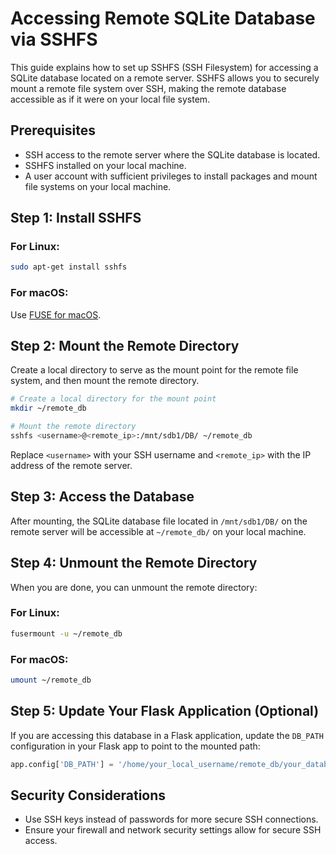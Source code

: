 
# Accessing Remote SQLite Database via SSHFS

This guide explains how to set up SSHFS (SSH Filesystem) for accessing a SQLite database located on a remote server. SSHFS allows you to securely mount a remote file system over SSH, making the remote database accessible as if it were on your local file system.

## Prerequisites

- SSH access to the remote server where the SQLite database is located.
- SSHFS installed on your local machine.
- A user account with sufficient privileges to install packages and mount file systems on your local machine.

## Step 1: Install SSHFS

### For Linux:

```bash
sudo apt-get install sshfs
```

### For macOS:

Use [FUSE for macOS](https://osxfuse.github.io/).

## Step 2: Mount the Remote Directory

Create a local directory to serve as the mount point for the remote file system, and then mount the remote directory.

```bash
# Create a local directory for the mount point
mkdir ~/remote_db

# Mount the remote directory
sshfs <username>@<remote_ip>:/mnt/sdb1/DB/ ~/remote_db
```

Replace `<username>` with your SSH username and `<remote_ip>` with the IP address of the remote server.

## Step 3: Access the Database

After mounting, the SQLite database file located in `/mnt/sdb1/DB/` on the remote server will be accessible at `~/remote_db/` on your local machine.

## Step 4: Unmount the Remote Directory

When you are done, you can unmount the remote directory:

### For Linux:

```bash
fusermount -u ~/remote_db
```

### For macOS:

```bash
umount ~/remote_db
```

## Step 5: Update Your Flask Application (Optional)

If you are accessing this database in a Flask application, update the `DB_PATH` configuration in your Flask app to point to the mounted path:

```python
app.config['DB_PATH'] = '/home/your_local_username/remote_db/your_database_file.db'
```

## Security Considerations

- Use SSH keys instead of passwords for more secure SSH connections.
- Ensure your firewall and network security settings allow for secure SSH access.
